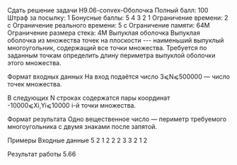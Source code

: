Сдать решение задачи H9.06-convex-Оболочка
Полный балл:	100
Штраф за посылку:	1
Бонусные баллы:	5 4 3 2 1
Ограничение времени:	2 с
Ограничение реального времени:	5 с
Ограничение памяти:	64M
Ограничение размера стека:	4M
Выпуклая оболочка
Выпуклая оболочка из множества точек на плоскости --- наименьший выпуклый многоугольник, содержащий все точки множества. Требуется по заданным точкам определить длину периметра выпуклой оболочки этого множества.

Формат входных данных
На вход подаётся число 3⩽N⩽500000 — число точек множества.

В следующих N строках содержатся пары координат -10000⩽Xi,Yi⩽10000 i-й точки множества.

Формат результата
Одно вещественное число — периметр требуемого многоугольника с двумя знаками после запятой.

Примеры
Входные данные
5 
2 1 
2 2 
2 3 
3 2 
1 2
    
Результат работы
5.66